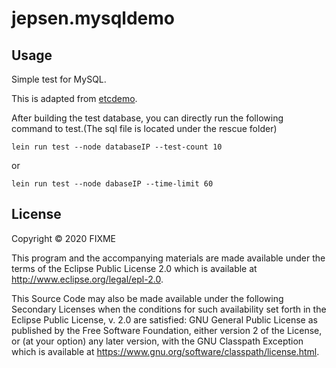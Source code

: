# jepsen.mysqldemo

## Usage

Simple test for MySQL.

This is adapted from [etcdemo](https://github.com/jepsen-io/jepsen/blob/master/doc/tutorial/index.md).

After building the test database, you can directly run the following command to test.(The sql file is located under the rescue folder)

    lein run test --node databaseIP --test-count 10

or

    lein run test --node dabaseIP --time-limit 60

## License

Copyright © 2020 FIXME

This program and the accompanying materials are made available under the
terms of the Eclipse Public License 2.0 which is available at
http://www.eclipse.org/legal/epl-2.0.

This Source Code may also be made available under the following Secondary
Licenses when the conditions for such availability set forth in the Eclipse
Public License, v. 2.0 are satisfied: GNU General Public License as published by
the Free Software Foundation, either version 2 of the License, or (at your
option) any later version, with the GNU Classpath Exception which is available
at https://www.gnu.org/software/classpath/license.html.
